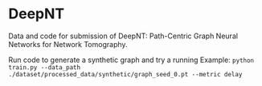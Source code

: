# DeepNT
Data and code for submission of DeepNT: Path-Centric Graph Neural Networks for Network Tomography.

Run code to generate a synthetic graph and try a running Example:
`python train.py --data_path ./dataset/processed_data/synthetic/graph_seed_0.pt --metric delay`
